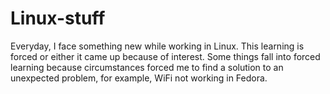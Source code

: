 # Linux-stuff
Everyday, I face something new while working in Linux. This learning is forced or either it came up because of interest.
Some things fall into forced learning because circumstances forced me to find a solution to an unexpected problem, for example, WiFi not working in Fedora.


